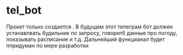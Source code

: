 # tel_bot
Прокет только создается .
В будущем этот телеграм бот должен устанавлвать будильник по запросу, говоритб данные про погоду, показывать расписание и т.д.
Дальнейший функцианал будет ппридуман по мере разработки
